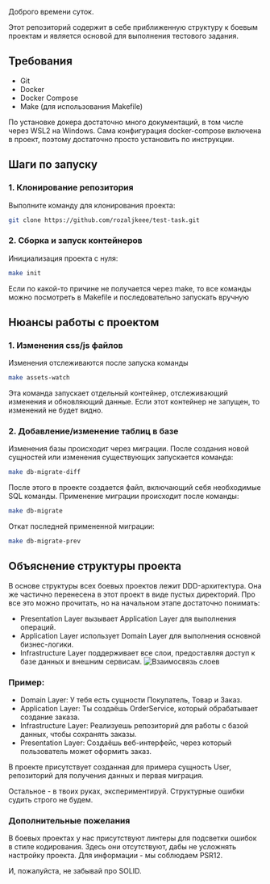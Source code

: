 Доброго времени суток.

Этот репозиторий содержит в себе приближенную структуру к боевым проектам и является основой для выполнения тестового задания.

## Требования

- Git
- Docker
- Docker Compose
- Make (для использования Makefile)

По установке докера достаточно много документаций, в том числе через WSL2 на Windows.
Сама конфигурация docker-compose включена в проект, поэтому достаточно просто установить по инструкции.

## Шаги по запуску

### 1. Клонирование репозитория

Выполните команду для клонирования проекта:
   ```sh
   git clone https://github.com/rozaljkeee/test-task.git
   ```

### 2. Сборка и запуск контейнеров

Инициализация проекта с нуля:
  ```sh
  make init
  ```

Если по какой-то причине не получается через make, то все команды можно посмотреть в Makefile и последовательно запускать вручную

## Нюансы работы с проектом

### 1. Изменения css/js файлов

Изменения отслеживаются после запуска команды
  ```sh
  make assets-watch
  ```
Эта команда запускает отдельный контейнер, отслеживающий изменения и обновляющий данные. Если этот контейнер не запущен, то изменений не будет видно.

### 2. Добавление/изменение таблиц в базе

Изменения базы происходит через миграции.  После создания новой сущностей или изменения существующих запускается команда:
  ```sh
  make db-migrate-diff
  ```
  После этого в проекте создается файл, включающий себя необходимые SQL команды. Применение миграции происходит после команды:
  ```sh
  make db-migrate
  ```
Откат последней примененной миграции:
  ```sh
  make db-migrate-prev
  ```

## Объяснение структуры проекта

В основе структуры всех боевых проектов лежит DDD-архитектура.
Она же частично перенесена в этот проект в виде пустых директорий.
Про все это можно прочитать, но на начальном этапе достаточно понимать:
- Presentation Layer вызывает Application Layer для выполнения операций.
- Application Layer использует Domain Layer для выполнения основной бизнес-логики.
- Infrastructure Layer поддерживает все слои, предоставляя доступ к базе данных и внешним сервисам.
![Взаимосвязь слоев](https://github.com/rozaljkeee/test-task/raw/master/public/image/ddd.jpg)

### Пример:
- Domain Layer: У тебя есть сущности Покупатель, Товар и Заказ.
- Application Layer: Ты создаёшь OrderService, который обрабатывает создание заказа.
- Infrastructure Layer: Реализуешь репозиторий для работы с базой данных, чтобы сохранять заказы.
- Presentation Layer: Создаёшь веб-интерфейс, через который пользователь может оформить заказ.

В проекте присутствует созданная для примера сущность User, репозиторий для получения данных и первая миграция.

Остальное - в твоих руках, экспериментируй. Структурные ошибки судить строго не будем.

### Дополнительные пожелания

В боевых проектах у нас присутствуют линтеры для подсветки ошибок в стиле кодирования. Здесь они отсутствуют, дабы не усложнять настройку проекта.
Для информации - мы соблюдаем PSR12.

И, пожалуйста, не забывай про SOLID.
